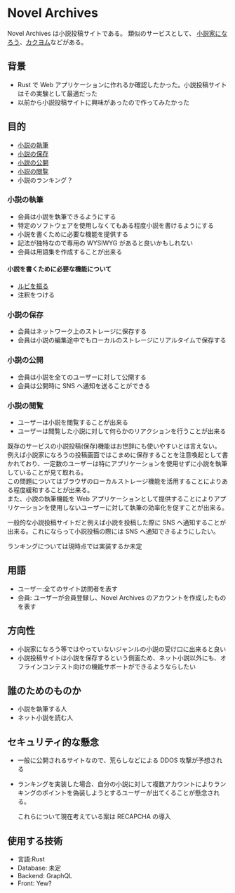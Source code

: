 # Novel Archives

Novel Archives は小説投稿サイトである。
類似のサービスとして、 [小説家になろう](https://syosetu.com/)、[カクヨム](https://kakuyomu.jp/)などがある。

## 背景

- Rust で Web アプリケーションに作れるか確認したかった。小説投稿サイトはその実験として最適だった
- 以前から小説投稿サイトに興味があったので作ってみたかった

## 目的

- [小説の執筆](#小説の執筆)
- [小説の保存](#小説の保存)
- [小説の公開](#小説の公開)
- [小説の閲覧](#小説の閲覧)
- 小説のランキング？

### 小説の執筆

- 会員は小説を執筆できるようにする
- 特定のソフトウェアを使用しなくてもある程度小説を書けるようにする
- 小説を書くために必要な機能を提供する
- 記法が独特なので専用の WYSIWYG があると良いかもしれない
- 会員は用語集を作成することが出来る

#### 小説を書くために必要な機能について

- [ルビを振る](./Design--ルビ.md)
- 注釈をつける

### 小説の保存

- 会員はネットワーク上のストレージに保存する
- 会員は小説の編集途中でもローカルのストレージにリアルタイムで保存する

### 小説の公開

- 会員は小説を全てのユーザーに対して公開する
- 会員は公開時に SNS へ通知を送ることができる

### 小説の閲覧

- ユーザーは小説を閲覧することが出来る
- ユーザーは閲覧した小説に対して何らかのリアクションを行うことが出来る

既存のサービスの小説投稿(保存)機能はお世辞にも使いやすいとは言えない。  
例えば小説家になろうの投稿画面ではこまめに保存することを注意喚起として書かれており、一定数のユーザーは特にアプリケーションを使用せずに小説を執筆していることが見て取れる。  
この問題についてはブラウザのローカルストレージ機能を活用することによりある程度緩和することが出来る。  
また、小説の執筆機能を Web アプリケーションとして提供することによりアプリケーションを使用しないユーザーに対して執筆の効率化を促すことが出来る。

一般的な小説投稿サイトだと例えば小説を投稿した際に SNS へ通知することが出来る。これにならって小説投稿の際には SNS へ通知できるようにしたい。

ランキングについては現時点では実装するか未定

## 用語

- ユーザー:全てのサイト訪問者を表す
- 会員: ユーザーが会員登録し、Novel Archives のアカウントを作成したものを表す

## 方向性

- 小説家になろう等ではやっていないジャンルの小説の受け口に出来ると良い
- 小説投稿サイトは小説を保存するという側面ため、ネット小説以外にも、オフラインコンテスト向けの機能サポートができるようならしたい

## 誰のためのものか

- 小説を執筆する人
- ネット小説を読む人

## セキュリティ的な懸念

- 一般に公開されるサイトなので、荒らしなどによる DDOS 攻撃が予想される
- ランキングを実装した場合、自分の小説に対して複数アカウントによりランキングのポイントを偽装しようとするユーザーが出てくることが懸念される。

  これらについて現在考えている案は RECAPCHA の導入

## 使用する技術

- 言語:Rust
- Database: 未定
- Backend: GraphQL
- Front: Yew?
